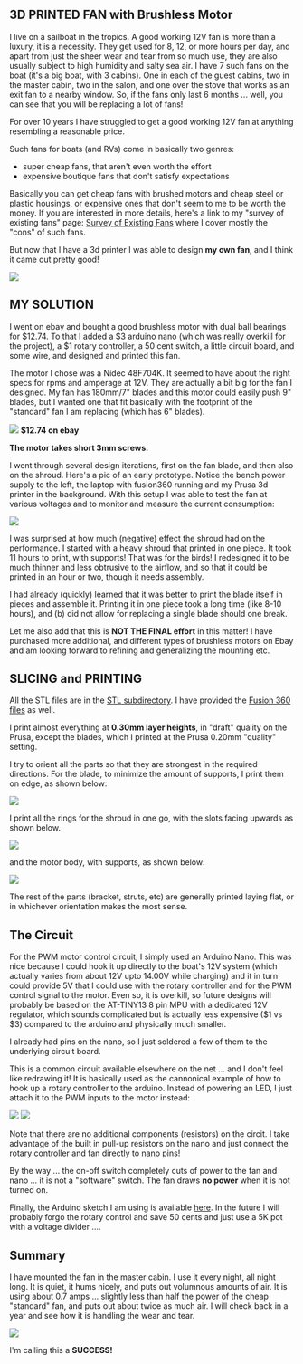 ## 3D PRINTED FAN with Brushless Motor

I live on a sailboat in the tropics.  A good working 12V fan is more than a luxury, it is a necessity.  They get used for 8, 12, or more hours per day, and apart from just the sheer wear and tear from so much use, they are also usually subject to high humidity and salty sea air.  I have 7 such fans on the boat (it's a big boat, with 3 cabins).   One in each of the guest cabins, two in the master cabin, two in the salon, and one over the stove that works as an exit fan to a nearby window. So, if the fans only last 6 months ... well, you can see that you will be replacing a lot of fans!

For over 10 years I have struggled to get a good working 12V fan at anything resembling a reasonable price.

Such fans for boats (and RVs) come in basically two genres:

* super cheap fans, that aren't even worth the effort
* expensive boutique fans that don't satisfy expectations

Basically you can get cheap fans with brushed motors and cheap steel or plastic housings, or expensive ones that don't seem to me to be worth the money. If you are interested in more details, here's a link to my "survey of existing fans" page: [Survey of Existing Fans](survey.md) where I cover mostly the "cons" of such fans.

But now that I have a 3d printer I was able to design **my own fan**, and I think it came out pretty good!

![](images/the_fan.jpg)


## MY SOLUTION

I went on ebay and bought a good brushless motor with dual ball bearings for $12.74.  To that I added a $3 arduino nano (which was really overkill for the project), a $1 rotary controller, a 50 cent switch, a little circuit board, and some wire, and designed and printed this fan.

The motor I chose was a Nidec 48F704K.   It seemed to have about the right specs for rpms and amperage at 12V.  They are actually a bit big for the fan I designed.  My fan has 180mm/7" blades and this motor could easily push 9" blades, but I wanted one that fit basically with the footprint of the "standard" fan I am replacing (which has 6" blades).

![](images/nidec-48F704K.jpg)  **$12.74 on ebay**

**The motor takes short 3mm screws.**

I went through several design iterations, first on the fan blade, and then also on the shroud. Here's a pic of an early prototype.  Notice the bench power supply to the left, the laptop with fusion360 running and my Prusa 3d printer in the background.  With this setup I was able to test the fan at various voltages and to monitor and measure the current consumption:

![](images/fan_development.jpg)

I was surprised at how much (negative) effect the shroud had on the performance.   I started with a heavy shroud that printed in one piece.  It took 11 hours to print, with supports!   That was for the birds!   I redesigned it  to be much thinner and less obtrusive to the airflow, and so that it could be printed in an hour or two, though it needs assembly. 

I had already (quickly) learned that it was better to print the blade itself in pieces and assemble it.   Printing it in one piece took a long time (like 8-10 hours), and (b) did not allow for replacing a single blade should one break.

Let me also add that this is **NOT THE FINAL effort** in this matter!  I have purchased more additional, and different types of brushless motors on Ebay and am looking forward to refining and generalizing the mounting etc.

## SLICING and PRINTING

All the STL files are in the [STL subdirectory](stl/).  I have provided the [Fusion 360 files](fusion/) as well.

I print almost everything at **0.30mm layer heights**, in "draft" quality on the Prusa, except the blades, which I printed at the Prusa 0.20mm "quality" setting.

I try to orient all the parts so that they are strongest in the required directions.  For the blade, to minimize the amount of supports, I print them on edge, as shown below:

![](images/blade_sliced.jpg)

I print all the rings for the shroud in one go, with the slots facing upwards as shown below.

![](images/rings.jpg)


and the motor body, with supports, as shown below:

![](images/body_sliced.jpg)

The rest of the parts (bracket, struts, etc) are generally printed laying flat, or in whichever orientation makes the most sense.


## The Circuit

For the PWM motor control circuit, I simply used an Arduino Nano.  This was nice because I could hook it up directly to the boat's 12V system (which actually varies from about 12V upto 14.00V while charging) and it in turn could provide 5V that I could use with the rotary controller and for the PWM control signal to the motor.   Even so, it is overkill, so future designs will probably be based on the AT-TINY13 8 pin MPU with a dedicated 12V regulator, which sounds complicated but is actually less expensive ($1 vs $3) compared to the arduino and physically much smaller.

I already had pins on the nano, so I just soldered a few of them to the underlying circuit board.   

This is a common circuit available elsewhere on the net ... and I don't feel like redrawing it!  It is basically used as the cannonical example of how to hook up a rotary controller to the arduino.  Instead of powering an LED, I just attach it to the PWM inputs to the motor instead:

![](images/circuit1.jpg)
![](images/circuit2.jpg)


Note that there are no additional components (resistors) on the circit.  I take advantage of the built in pull-up resistors on the nano and just connect the rotary controller and fan directly to nano pins!

By the way ... the on-off switch completely cuts of power to the fan and nano ... it is not a "software" switch.  The fan draws **no power** when it is not turned on.

Finally, the Arduino sketch I am using is available [here](ino/).  In the future I will probably forgo the rotary control and save 50 cents and just use a 5K pot with a voltage divider ....



## Summary

I have mounted the fan in the master cabin.  I use it every night, all night long. It is quiet, it hums nicely, and puts out volumnous amounts of air.   It is using about 0.7 amps ... slightly less than half the power of the cheap "standard" fan, and puts out about twice as much air.  I will check back in a year and see how it is handling the wear and tear.

![](images/mounted_fan.jpg)

I'm calling this a **SUCCESS!**




